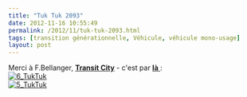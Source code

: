 ```yaml
---
title: "Tuk Tuk 2093"
date: 2012-11-16 10:55:49
permalink: /2012/11/tuk-tuk-2093.html
tags: [transition générationnelle, Véhicule, véhicule mono-usage]
layout: post
---
```


<p>Merci à F.Bellanger, <strong><a href="http://transit-city.blogspot.fr/" target="_blank">Transit City</a></strong> - c'est par <a href="http://www.blueman.ws/concept/total_recall.php" target="_blank"><strong>là</strong> </a>:<br /> <a class="asset-img-link" href="https://gabrielplassat.github.io/transportsdufutur/wp-content/uploads/sites/6/old/6a0120a66d2ad4970b017d3dbfc772970c-pi.jpg"><img alt="6_TukTuk" border="0" class="asset  asset-image at-xid-6a0120a66d2ad4970b017d3dbfc772970c image-full" src="/wp-content/uploads/sites/6/old/6a0120a66d2ad4970b017d3dbfc772970c-800wi.jpg" title="6_TukTuk" /></a><br /> <a class="asset-img-link" href="https://gabrielplassat.github.io/transportsdufutur/wp-content/uploads/sites/6/old/6a0120a66d2ad4970b017d3dbfc8c5970c-pi.jpg"><img alt="5_TukTuk" border="0" class="asset  asset-image at-xid-6a0120a66d2ad4970b017d3dbfc8c5970c image-full" src="/wp-content/uploads/sites/6/old/6a0120a66d2ad4970b017d3dbfc8c5970c-800wi.jpg" title="5_TukTuk" /></a><br /><br /></p>

